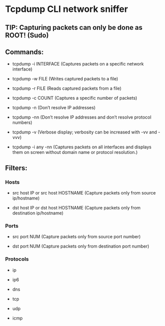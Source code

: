 # Tcpdump CLI network sniffer

## TIP: Capturing packets can only be done as ROOT! (Sudo)

## Commands:

 - tcpdump -i INTERFACE (Captures packets on a specific network interface)

 - tcpdump -w FILE (Writes captured packets to a file)

 - tcpdump -r FILE	(Reads captured packets from a file)

 - tcpdump -c COUNT	(Captures a specific number of packets)

 - tcpdump -n	(Don’t resolve IP addresses)

 - tcpdump -nn	(Don’t resolve IP addresses and don’t resolve protocol numbers)

 - tcpdump -v	(Verbose display; verbosity can be increased with -vv and -vvv)

 - tcpdump -i any -nn (Captures packets on all interfaces and displays them on screen without domain name or protocol resolution.)

## Filters:

### Hosts

 - src host IP or src host HOSTNAME (Capture packets only from source ip/hostname)

 - dst host IP or dst host HOSTNAME (Capture packets only from destination ip/hostname)

### Ports

 - src port NUM (Capture packets only from source port number)

 - dst port NUM (Capture packets only from destination port number)

### Protocols

 - ip

 - ip6

 - dns

 - tcp

 - udp

 - icmp
